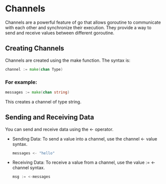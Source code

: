 # Channels

Channels are a powerful feature of go that allows goroutine to communicate with each other and synchronize their execution. They provide a way to send and receive values between different goroutine.

## Creating Channels

Channels are created using the make function. The syntax is:

```go
channel := make(chan Type)
```

### For example:

```go
messages := make(chan string)
```

This creates a channel of type string.

## Sending and Receiving Data

You can send and receive data using the <- operator.

- Sending Data: To send a value into a channel, use the channel <- value syntax.

  ```go
  messages <- "hello"
  ```

- Receiving Data: To receive a value from a channel, use the value := <-channel syntax.

  ```go
  msg := <-messages
  ```
